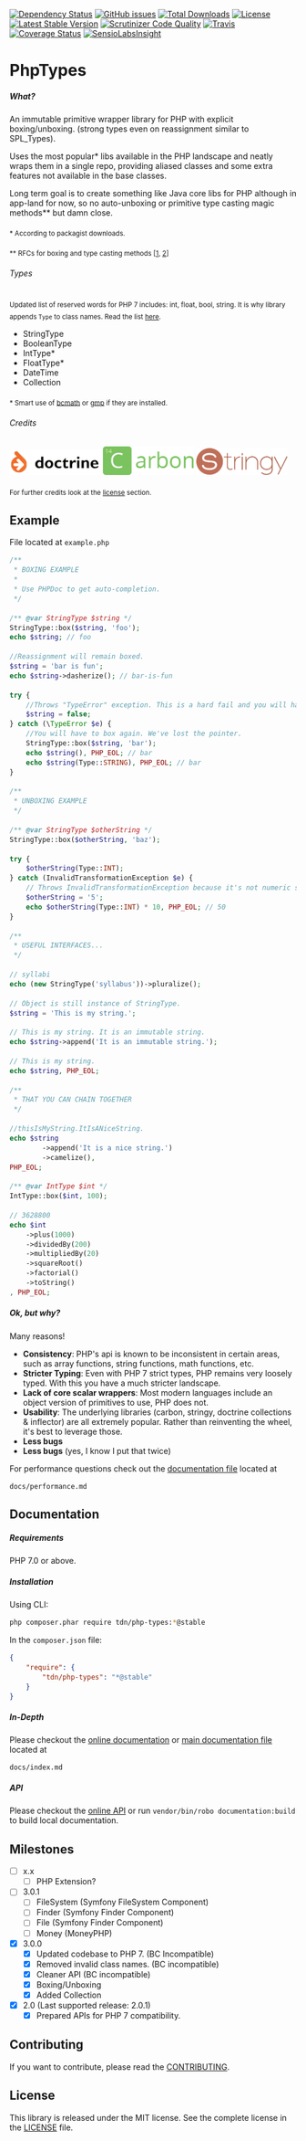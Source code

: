[![Dependency Status][version eye shield]][version eye]
[![GitHub issues][github issues]][issues page]
[![Total Downloads][downloads shield]][packagist page]
[![License][license shield]][packagist page]
[![Latest Stable Version][latest version shield]][packagist page]
[![Scrutinizer Code Quality][scrutinizer score shield]][scrutinizer page]
[![Travis][travis build shield]][travis page]
[![Coverage Status][coveralls badge]][coveralls page]
[![SensioLabsInsight][sensio shield]][sensio page]

PhpTypes
========

##### What?

An immutable primitive wrapper library for PHP with explicit boxing/unboxing.
 (strong types even on reassignment similar to SPL_Types).

Uses the most popular* libs available in the PHP landscape and neatly wraps them in a single repo,
 providing aliased classes and some extra features not available in the base classes.
 
Long term goal is to create something like Java core libs for PHP
 although in app-land for now, so no auto-unboxing or primitive type
  casting magic methods** but damn close.

<sub>* According to packagist downloads.</sub>

<sub>** RFCs for boxing and type casting methods [[1](https://wiki.php.net/rfc/boxingandunboxing), 
[2](https://wiki.php.net/rfc/object_cast_to_types)]</sub>

###### Types

<sub>Updated list of reserved words for PHP 7 includes: int, float, bool, string.  It is why library appends `Type` to class names. Read the list [here](https://secure.php.net/manual/en/reserved.other-reserved-words.php).</sub>

- StringType
- BooleanType
- IntType*
- FloatType*
- DateTime
- Collection

<sub>* Smart use of [bcmath] or [gmp] if they are installed.</sub>

###### Credits

<a href="https://github.com/doctrine"><img src="https://raw.githubusercontent.com/TheDevNetwork/Aux/master/images/doctrine-logo.png" alt="Doctrine Collections & Doctrine Inflector" width="160px" /></a> 
 <a href="https://github.com/briannesbitt/carbon"><img src="https://raw.githubusercontent.com/TheDevNetwork/Aux/master/images/carbon-logo.png" alt="Doctrine" width="160px"  /></a>
  <a href="https://github.com/danielstjules/Stringy"><img src="https://raw.githubusercontent.com/TheDevNetwork/Aux/master/images/stringy.png" alt="Stringy" width="160px" /></a>

<sub>For further credits look at the [license](#license) section.</sub>

Example
-------
File located at `example.php`

```php
/**
 * BOXING EXAMPLE
 *
 * Use PHPDoc to get auto-completion.
 */

/** @var StringType $string */
StringType::box($string, 'foo');
echo $string; // foo

//Reassignment will remain boxed.
$string = 'bar is fun';
echo $string->dasherize(); // bar-is-fun

try {
    //Throws "TypeError" exception. This is a hard fail and you will have to box variable again. PHPism to solve.
    $string = false;
} catch (\TypeError $e) {
    //You will have to box again. We've lost the pointer.
    StringType::box($string, 'bar');
    echo $string(), PHP_EOL; // bar
    echo $string(Type::STRING), PHP_EOL; // bar
}

/**
 * UNBOXING EXAMPLE
 */

/** @var StringType $otherString */
StringType::box($otherString, 'baz');

try {
    $otherString(Type::INT);
} catch (InvalidTransformationException $e) {
    // Throws InvalidTransformationException because it's not numeric string. Let's make it one.
    $otherString = '5';
    echo $otherString(Type::INT) * 10, PHP_EOL; // 50
}

/**
 * USEFUL INTERFACES...
 */

// syllabi
echo (new StringType('syllabus'))->pluralize();

// Object is still instance of StringType.
$string = 'This is my string.';

// This is my string. It is an immutable string.
echo $string->append('It is an immutable string.');

// This is my string.
echo $string, PHP_EOL;

/**
 * THAT YOU CAN CHAIN TOGETHER
 */

//thisIsMyString.ItIsANiceString.
echo $string
        ->append('It is a nice string.')
        ->camelize(),
PHP_EOL;

/** @var IntType $int */
IntType::box($int, 100);

// 3628800
echo $int
    ->plus(1000)
    ->dividedBy(200)
    ->multipliedBy(20)
    ->squareRoot()
    ->factorial()
    ->toString()
, PHP_EOL;
```

##### Ok, but why?

Many reasons!
* **Consistency**: PHP's api is known to be inconsistent in certain areas, such as array functions, string functions, math functions, etc.
* **Stricter Typing**: Even with PHP 7 strict types, PHP remains very loosely typed. With this you have a much stricter landscape.
* **Lack of core scalar wrappers**: Most modern languages include an object version of primitives to use, PHP does not.
* **Usability**: The underlying libraries (carbon, stringy, doctrine collections & inflector) are all 
 extremely popular. Rather than reinventing the wheel, it's best to leverage those.
* **Less bugs**
* **Less bugs** (yes, I know I put that twice)

For performance questions check out the [documentation file][performance-doc] located at

    docs/performance.md

Documentation
-------------

##### Requirements

PHP 7.0 or above.

##### Installation

Using CLI:

```bash
php composer.phar require tdn/php-types:*@stable
```

In the `composer.json` file:
```json
{
    "require": {
        "tdn/php-types": "*@stable"
    }
}
```

##### In-Depth
Please checkout the [online documentation] or [main documentation file] located at

    docs/index.md

##### API

Please checkout the [online API] or run `vendor/bin/robo documentation:build` to build local documentation.

Milestones
----------

- [ ] x.x
  - [ ] PHP Extension?
- [ ] 3.0.1
  - [ ] FileSystem (Symfony FileSystem Component)
  - [ ] Finder (Symfony Finder Component)
  - [ ] File (Symfony Finder Component)
  - [ ] Money (MoneyPHP)
- [x] 3.0.0
  - [x] Updated codebase to PHP 7. (BC Incompatible)
  - [x] Removed invalid class names. (BC incompatible)
  - [x] Cleaner API (BC incompatible)
  - [x] Boxing/Unboxing
  - [x] Added Collection
- [X] 2.0 (Last supported release: 2.0.1)
  - [x] Prepared APIs for PHP 7 compatibility.

Contributing
------------

If you want to contribute, please read the [CONTRIBUTING](CONTRIBUTING.md).

License
-------

This library is released under the MIT license. See the complete license in the [LICENSE](LICENSE) file.

[online documentation]: http://todo
[online API]: http://todo
[performance-doc]: docs/performance.md
[bcmath]: https://secure.php.net/manual/en/book.bc.php
[gmp]: https://secure.php.net/manual/en/book.gmp.php
[main documentation file]: docs/index.md

[SensioLabsInsight]:https://insight.sensiolabs.com/projects/5d4f02af-7c43-4079-bcb0-9d57439a9a3f/big.png
[version eye shield]: https://www.versioneye.com/user/projects/55e90585211c6b001f00088b/badge.svg?style=flat-square
[version eye]: https://www.versioneye.com/user/projects/55e90585211c6b001f00088b
[github issues]: https://img.shields.io/github/issues/TheDevNetwork/PhpTypes.svg?style=flat-square
[issues page]: https://github.com/TheDevNetwork/PhpTypes/issues
[downloads shield]: https://img.shields.io/packagist/dt/tdn/php-types.svg?style=flat-square
[license shield]: https://img.shields.io/packagist/l/tdn/php-types.svg?style=flat-square
[latest version shield]: https://img.shields.io/packagist/v/tdn/php-types.svg?style=flat-square
[packagist page]: https://packagist.org/packages/tdn/php-types
[scrutinizer score shield]: https://img.shields.io/scrutinizer/g/TheDevNetwork/PhpTypes.svg?style=flat-square
[scrutinizer page]: https://scrutinizer-ci.com/g/TheDevNetwork/PhpTypes
[travis build shield]: https://img.shields.io/travis/TheDevNetwork/PhpTypes.svg?style=flat-square
[travis page]: https://travis-ci.org/TheDevNetwork/PhpTypes
[coveralls badge]: https://img.shields.io/coveralls/TheDevNetwork/PhpTypes/master.svg?style=flat-square
[coveralls page]: https://coveralls.io/github/TheDevNetwork/PhpTypes?branch=master
[sensio shield]: https://insight.sensiolabs.com/projects/5d4f02af-7c43-4079-bcb0-9d57439a9a3f/mini.png
[sensio page]: https://insight.sensiolabs.com/projects/5d4f02af-7c43-4079-bcb0-9d57439a9a3f
